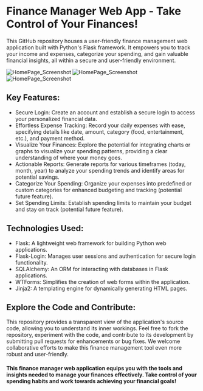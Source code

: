 # Finance Manager Web App - Take Control of Your Finances!
This GitHub repository houses a user-friendly finance management web application built with Python's Flask framework. It empowers you to track your income and expenses, categorize your spending, and gain valuable financial insights, all within a secure and user-friendly environment.

![HomePage_Screenshot](Homepage_Screenshot.png)
![HomePage_Screenshot](Homepage_Screenshot.png)
![HomePage_Screenshot](Homepage_Screenshot.png)

## Key Features:

- Secure Login: Create an account and establish a secure login to access your personalized financial data.
- Effortless Expense Tracking: Record your daily expenses with ease, specifying details like date, amount, category (food, entertainment, etc.), and payment method.
- Visualize Your Finances: Explore the potential for integrating charts or graphs to visualize your spending patterns, providing a clear understanding of where your money goes.
- Actionable Reports: Generate reports for various timeframes (today, month, year) to analyze your spending trends and identify areas for potential savings.
- Categorize Your Spending: Organize your expenses into predefined or custom categories for enhanced budgeting and tracking (potential future feature).
- Set Spending Limits: Establish spending limits to maintain your budget and stay on track (potential future feature).

## Technologies Used:

- Flask: A lightweight web framework for building Python web applications.
- Flask-Login: Manages user sessions and authentication for secure login functionality.
- SQLAlchemy: An ORM for interacting with databases in Flask applications.
- WTForms: Simplifies the creation of web forms within the application.
- Jinja2: A templating engine for dynamically generating HTML pages.

## Explore the Code and Contribute:

This repository provides a transparent view of the application's source code, allowing you to understand its inner workings. Feel free to fork the repository, experiment with the code, and contribute to its development by submitting pull requests for enhancements or bug fixes. We welcome collaborative efforts to make this finance management tool even more robust and user-friendly.

#### This finance manager web application equips you with the tools and insights needed to manage your finances effectively. Take control of your spending habits and work towards achieving your financial goals!
